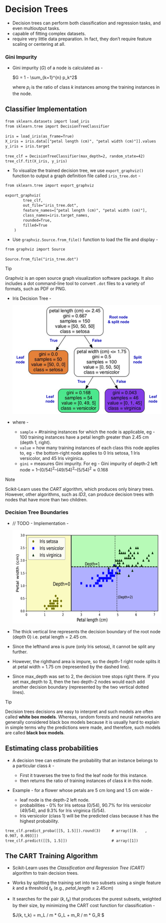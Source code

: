 # Decision Trees

- Decision trees can perform both classification and regression tasks, and even multioutput tasks.
- capable of fitting complex datasets.
- require very little data preparation. In fact, they don’t require feature scaling or centering at all.

### Gini Impurity

- Gini impurity $(G)$ of a node is calculated as -
    
    $G = 1 - \sum_{k=1}^{n} p_k^2$

    where $p_i$ is the ratio of class $k$ instances among the training instances in the node.

## Classifier Implementation

```
from sklearn.datasets import load_iris
from sklearn.tree import DecisionTreeClassifier

iris = load_iris(as_frame=True)
X_iris = iris.data[["petal length (cm)", "petal width (cm)"]].values
y_iris = iris.target

tree_clf = DecisionTreeClassifier(max_depth=2, random_state=42)
tree_clf.fit(X_iris, y_iris)
```

- To visualize the trained decision tree, we use `export_graphviz()` function to output a graph definition file called `iris_tree.dot` -
```
from sklearn.tree import export_graphviz

export_graphviz(
        tree_clf,
        out_file="iris_tree.dot",
        feature_names=["petal length (cm)", "petal width (cm)"],
        class_names=iris.target_names,
        rounded=True,
        filled=True
    )
```

- Use `graphviz.Source.from_file()` function to load the file and display -
```
from graphviz import Source

Source.from_file("iris_tree.dot")
```

> [!TIP]
> Graphviz is an open source graph visualization software package. It also includes a dot command-line tool to convert `.dot` files to a variety of formats, such as PDF or PNG.

- Iris Decision Tree -

  <img src="assets/iris_decision_tree.png" width="500" height="350" />

- where -
    - `sample` = #training instances for which the node is applicable, eg - 100 training instances have a petal length greater than 2.45 cm (depth 1, right).
    - `value` = how many training instances of each class this node applies to, eg - the bottom-right node applies to 0 Iris setosa, 1 Iris versicolor, and 45 Iris virginica.
    - `gini` = measures Gini impurity. For eg - Gini impurity of depth-2 left node = $1 – (0/54)^2 – (49/54)^2 – (5/54)^2 ≈ 0.168$ 

> [!NOTE]
> Scikit-Learn uses the _CART_ algorithm, which produces only binary trees. However, other algorithms, such as _ID3_, can produce decision trees with nodes that have more than two children.
    
### Decision Tree Boundaries

- // TODO - Implementation -

    <img src="assets/decision_tree_boundary.png" width="550" height="300">

-  The thick vertical line represents the decision boundary of the root node (depth 0) i.e. petal length = 2.45 cm.
- Since the lefthand area is pure (only Iris setosa), it cannot be split any further.
- However, the righthand area is impure, so the depth-1 right node splits it at petal width = 1.75 cm (represented by the dashed line).
- Since max_depth was set to 2, the decision tree stops right there. If you set max_depth to 3, then the two depth-2 nodes would each add another decision boundary (represented by the two vertical dotted lines).

> [!TIP]
> Decision trees decisions are easy to interpret and such models are often called **white box models**. Whereas, random forests and neural networks are generally considered black box models because it is usually hard to explain in simple terms why the predictions were made, and therefore, such models are called **black box models**.

## Estimating class probabilities

- A decision tree can estimate the probability that an instance belongs to a particular class $k$ -
    - First it traverses the tree to find the leaf node for this instance.
    - then returns the ratio of training instances of class $k$ in this node.

- Example - for a flower whose petals are 5 cm long and 1.5 cm wide -
    - leaf node is the depth-2 left node.
    - probabilities - $0\%$ for Iris setosa $(0/54)$, $90.7\%$ for Iris versicolor $(49/54)$, and $9.3\%$ for Iris virginica $(5/54)$.
    - Iris versicolor (class 1) will be the predicted class because it has the highest probability.

```
tree_clf.predict_proba([[5, 1.5]]).round(3)     # array([[0.   , 0.907, 0.093]])
tree_clf.predict([[5, 1.5]])                    # array([1])
```

## The CART Training Algorithm

- Scikit-Learn uses the _Classification and Regression Tree (CART)_ algorithm to train decision trees.
- Works by splitting the training set into two subsets using a single feature $k$ and a threshold $t_k$ (e.g., $petal\_length ≤ 2.45 cm$)
- It searches for the pair $(k, t_k)$ that produces the purest subsets, weighted by their size, by minimizing the CART cost function for classification -

    $J(k, t_k) = m_L / m * G_L + m_R / m * G_R $



